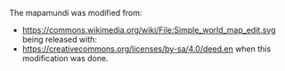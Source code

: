 The mapamundi was modified from:
+ https://commons.wikimedia.org/wiki/File:Simple_world_map_edit.svg
being released with:
+ https://creativecommons.org/licenses/by-sa/4.0/deed.en
when this modification was done.